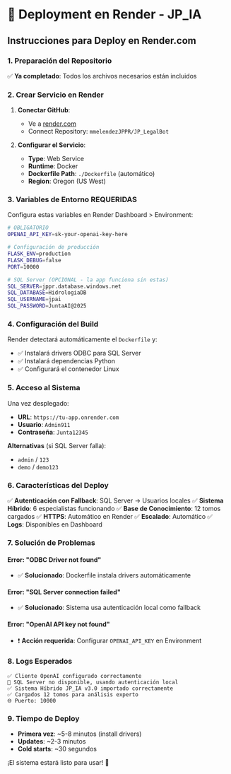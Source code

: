 # 🚀 Deployment en Render - JP_IA

## Instrucciones para Deploy en Render.com

### 1. Preparación del Repositorio
✅ **Ya completado**: Todos los archivos necesarios están incluidos

### 2. Crear Servicio en Render

1. **Conectar GitHub**:
   - Ve a [render.com](https://render.com)
   - Connect Repository: `mmelendezJPPR/JP_LegalBot`

2. **Configurar el Servicio**:
   - **Type**: Web Service
   - **Runtime**: Docker
   - **Dockerfile Path**: `./Dockerfile` (automático)
   - **Region**: Oregon (US West)

### 3. Variables de Entorno REQUERIDAS

Configura estas variables en Render Dashboard > Environment:

```bash
# OBLIGATORIO
OPENAI_API_KEY=sk-your-openai-key-here

# Configuración de producción
FLASK_ENV=production
FLASK_DEBUG=false
PORT=10000

# SQL Server (OPCIONAL - la app funciona sin estas)
SQL_SERVER=jppr.database.windows.net
SQL_DATABASE=HidrologiaDB  
SQL_USERNAME=jpai
SQL_PASSWORD=JuntaAI@2025
```

### 4. Configuración del Build

Render detectará automáticamente el `Dockerfile` y:
- ✅ Instalará drivers ODBC para SQL Server
- ✅ Instalará dependencias Python
- ✅ Configurará el contenedor Linux

### 5. Acceso al Sistema

Una vez desplegado:
- **URL**: `https://tu-app.onrender.com`
- **Usuario**: `Admin911`
- **Contraseña**: `Junta12345`

**Alternativas** (si SQL Server falla):
- `admin` / `123`
- `demo` / `demo123`

### 6. Características del Deploy

✅ **Autenticación con Fallback**: SQL Server → Usuarios locales
✅ **Sistema Híbrido**: 6 especialistas funcionando
✅ **Base de Conocimiento**: 12 tomos cargados
✅ **HTTPS**: Automático en Render
✅ **Escalado**: Automático
✅ **Logs**: Disponibles en Dashboard

### 7. Solución de Problemas

#### Error: "ODBC Driver not found"
- ✅ **Solucionado**: Dockerfile instala drivers automáticamente

#### Error: "SQL Server connection failed"  
- ✅ **Solucionado**: Sistema usa autenticación local como fallback

#### Error: "OpenAI API key not found"
- ❗ **Acción requerida**: Configurar `OPENAI_API_KEY` en Environment

### 8. Logs Esperados

```
✅ Cliente OpenAI configurado correctamente
🔄 SQL Server no disponible, usando autenticación local
✅ Sistema Híbrido JP_IA v3.0 importado correctamente
✅ Cargados 12 tomos para análisis experto
🌐 Puerto: 10000
```

### 9. Tiempo de Deploy

- **Primera vez**: ~5-8 minutos (install drivers)
- **Updates**: ~2-3 minutos
- **Cold starts**: ~30 segundos

¡El sistema estará listo para usar! 🎉